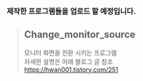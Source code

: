 ### 제작한 프로그램들을 업로드 할 예정입니다.

> ## Change_monitor_source
> 모니터 화면을 전환 시키는 프로그램  
> 자세한 설명은 아래 블로그 글 참조  
> https://hwan001.tistory.com/251  
